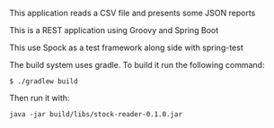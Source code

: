 This application reads a CSV file and presents some JSON reports

This is a REST application using Groovy and Spring Boot

This use Spock as a test framework along side with spring-test

The build system uses gradle. To build it run the following command:

```
$ ./gradlew build
```

Then run it with:
```
java -jar build/libs/stock-reader-0.1.0.jar
```
